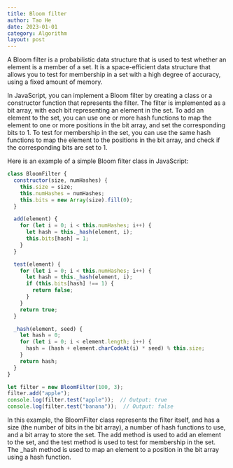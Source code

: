 ```yaml
---
title: Bloom filter
author: Tao He
date: 2023-01-01
category: Algorithm
layout: post
---
```



A Bloom filter is a probabilistic data structure that is used to test whether an element is a member of a set. It is a space-efficient data structure that allows you to test for membership in a set with a high degree of accuracy, using a fixed amount of memory.

In JavaScript, you can implement a Bloom filter by creating a class or a constructor function that represents the filter. The filter is implemented as a bit array, with each bit representing an element in the set. To add an element to the set, you can use one or more hash functions to map the element to one or more positions in the bit array, and set the corresponding bits to 1. To test for membership in the set, you can use the same hash functions to map the element to the positions in the bit array, and check if the corresponding bits are set to 1.

Here is an example of a simple Bloom filter class in JavaScript:

```js
class BloomFilter {
  constructor(size, numHashes) {
    this.size = size;
    this.numHashes = numHashes;
    this.bits = new Array(size).fill(0);
  }

  add(element) {
    for (let i = 0; i < this.numHashes; i++) {
      let hash = this._hash(element, i);
      this.bits[hash] = 1;
    }
  }

  test(element) {
    for (let i = 0; i < this.numHashes; i++) {
      let hash = this._hash(element, i);
      if (this.bits[hash] !== 1) {
        return false;
      }
    }
    return true;
  }

  _hash(element, seed) {
    let hash = 0;
    for (let i = 0; i < element.length; i++) {
      hash = (hash + element.charCodeAt(i) * seed) % this.size;
    }
    return hash;
  }
}

let filter = new BloomFilter(100, 3);
filter.add("apple");
console.log(filter.test("apple"));  // Output: true
console.log(filter.test("banana"));  // Output: false
```

In this example, the BloomFilter class represents the filter itself, and has a size (the number of bits in the bit array), a number of hash functions to use, and a bit array to store the set. The add method is used to add an element to the set, and the test method is used to test for membership in the set. The _hash method is used to map an element to a position in the bit array using a hash function.



